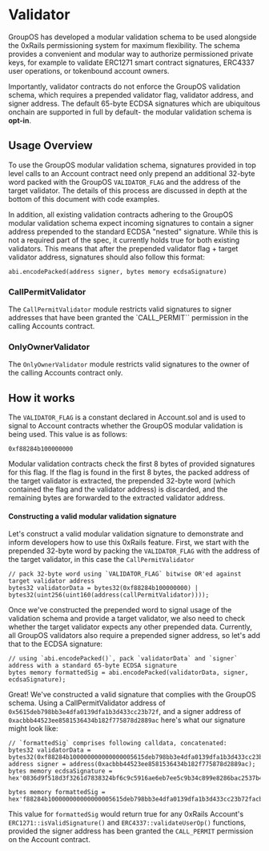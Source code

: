 # Validator

GroupOS has developed a modular validation schema to be used alongside the 0xRails permissioning system for maximum flexibility. The schema provides a convenient and modular way to authorize permissioned private keys, for example to validate ERC1271 smart contract signatures, ERC4337 user operations, or tokenbound account owners.

Importantly, validator contracts do not enforce the GroupOS validation schema, which requires a prepended validator flag, validator address, and signer address. The default 65-byte ECDSA signatures which are ubiquitous onchain are supported in full by default- the modular validation schema is **opt-in**.

## Usage Overview

To use the GroupOS modular validation schema, signatures provided in top level calls to an Account contract need only prepend an additional 32-byte word packed with the GroupOS `VALIDATOR_FLAG` and the address of the target validator. The details of this process are discussed in depth at the bottom of this document with code examples.

In addition, all existing validation contracts adhering to the GroupOS modular validation schema expect incoming signatures to contain a signer address prepended to the standard ECDSA "nested" signature. While this is not a required part of the spec, it currently holds true for both existing validators. This means that after the prepended validator flag + target validator address, signatures should also follow this format:

```abi.encodePacked(address signer, bytes memory ecdsaSignature)```

### CallPermitValidator

The `CallPermitValidator` module restricts valid signatures to signer addresses that have been granted the `CALL_PERMIT`` permission in the calling Accounts contract.

### OnlyOwnerValidator

The `OnlyOwnerValidator` module restricts valid signatures to the owner of the calling Accounts contract only.

## How it works

The `VALIDATOR_FLAG` is a constant declared in Account.sol and is used to signal to Account contracts whether the GroupOS modular validation is being used. This value is as follows:

```0xf88284b100000000```

Modular validation contracts check the first 8 bytes of provided signatures for this flag. If the flag is found in the first 8 bytes, the packed address of the target validator is extracted, the prepended 32-byte word (which contained the flag and the validator address) is discarded, and the remaining bytes are forwarded to the extracted validator address.

#### Constructing a valid modular validation signature

Let's construct a valid modular validation signature to demonstrate and inform developers how to use this 0xRails feature. First, we start with the prepended 32-byte word by packing the `VALIDATOR_FLAG` with the address of the target validator, in this case the `CallPermitValidator`

```solidity
// pack 32-byte word using `VALIDATOR_FLAG` bitwise OR'ed against target validator address
bytes32 validatorData = bytes32(0xf88284b100000000) | bytes32(uint256(uint160(address(callPermitValidator))));
```

Once we've constructed the prepended word to signal usage of the validation schema and provide a target validator, we also need to check whether the target validator expects any other prepended data. Currently, all GroupOS validators also require a prepended signer address, so let's add that to the ECDSA signature:

```solidity
// using `abi.encodePacked()`, pack `validatorData` and `signer` address with a standard 65-byte ECDSA signature
bytes memory formattedSig = abi.encodePacked(validatorData, signer, ecdsaSignature);
```

Great! We've constructed a valid signature that complies with the GroupOS schema. Using a CallPermitValidator address of `0x5615deb798bb3e4dfa0139dfa1b3d433cc23b72f`, and a signer address of `0xacbbb44523ee8581536434b182f775878d2889ac` here's what our signature might look like:

```solidity
// `formattedSig` comprises following calldata, concatenated:
bytes32 validatorData = bytes32(0xf88284b100000000000000005615deb798bb3e4dfa0139dfa1b3d433cc23b72f);
address signer = address(0xacbbb44523ee8581536434b182f775878d2889ac);
bytes memory ecdsaSignature = hex'0836d9f518d3f3261d7838324bf6c9c5916ae6eb7ee5c9b34c899e8286bac2537b4283b2912f406aa54e7d744276ebdc6d3d8c6969c6f7c0ef134c0c877f1c8f1b';

bytes memory formattedSig = hex'f88284b100000000000000005615deb798bb3e4dfa0139dfa1b3d433cc23b72facbbb44523ee8581536434b182f775878d2889ac0836d9f518d3f3261d7838324bf6c9c5916ae6eb7ee5c9b34c899e8286bac2537b4283b2912f406aa54e7d744276ebdc6d3d8c6969c6f7c0ef134c0c877f1c8f1b';
```

This value for `formattedSig` would return true for any 0xRails Account's `ERC1271::isValidSignature()` and `ERC4337::validateUserOp()` functions, provided the signer address has been granted the `CALL_PERMIT` permission on the Account contract.
